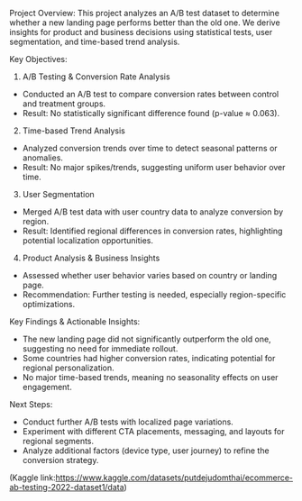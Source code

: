 Project Overview:
This project analyzes an A/B test dataset to determine whether a new landing page performs better than the old one. We derive insights for product and business decisions using statistical tests, user segmentation, and time-based trend analysis.

Key Objectives:
1. A/B Testing & Conversion Rate Analysis 
- Conducted an A/B test to compare conversion rates between control and treatment groups.
- Result: No statistically significant difference found (p-value ≈ 0.063).
2. Time-based Trend Analysis 
- Analyzed conversion trends over time to detect seasonal patterns or anomalies.
- Result: No major spikes/trends, suggesting uniform user behavior over time.
3. User Segmentation 
- Merged A/B test data with user country data to analyze conversion by region.
- Result: Identified regional differences in conversion rates, highlighting potential localization opportunities.
4. Product Analysis & Business Insights 
- Assessed whether user behavior varies based on country or landing page.
- Recommendation: Further testing is needed, especially region-specific optimizations.

Key Findings & Actionable Insights:
- The new landing page did not significantly outperform the old one, suggesting no need for immediate rollout.
- Some countries had higher conversion rates, indicating potential for regional personalization.
- No major time-based trends, meaning no seasonality effects on user engagement.

Next Steps:
- Conduct further A/B tests with localized page variations.
- Experiment with different CTA placements, messaging, and layouts for regional segments.
- Analyze additional factors (device type, user journey) to refine the conversion strategy.



(Kaggle link:https://www.kaggle.com/datasets/putdejudomthai/ecommerce-ab-testing-2022-dataset1/data)
